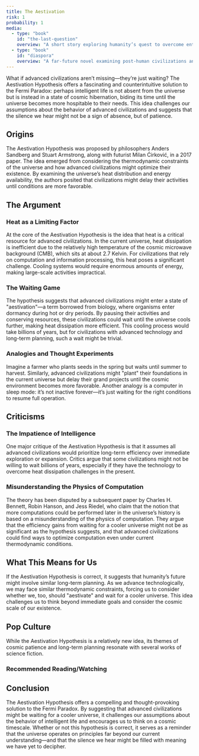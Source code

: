 ```yaml
---
title: The Aestivation
risk: 1
probability: 1
media:
  - type: "book"
    id: "the-last-question"
    overview: "A short story exploring humanity’s quest to overcome entropy, touching on themes related to the Aestivation Hypothesis."
  - type: "book"
    id: "diaspora"
    overview: "A far-future novel examining post-human civilizations and their strategies for enduring a changing universe."
---
```


<script>
  import MediaGrid from "$lib/components/media/media-grid.svelte";
  let { media } = $props();
</script>

What if advanced civilizations aren’t missing—they’re just waiting? The Aestivation Hypothesis offers a fascinating and counterintuitive solution to the Fermi Paradox: perhaps intelligent life is not absent from the universe but is instead in a state of cosmic hibernation, biding its time until the universe becomes more hospitable to their needs. This idea challenges our assumptions about the behavior of advanced civilizations and suggests that the silence we hear might not be a sign of absence, but of patience.

## Origins

The Aestivation Hypothesis was proposed by philosophers Anders Sandberg and Stuart Armstrong, along with futurist Milan Ćirković, in a 2017 paper. The idea emerged from considering the thermodynamic constraints of the universe and how advanced civilizations might optimize their existence. By examining the universe’s heat distribution and energy availability, the authors posited that civilizations might delay their activities until conditions are more favorable.

## The Argument

### Heat as a Limiting Factor

At the core of the Aestivation Hypothesis is the idea that heat is a critical resource for advanced civilizations. In the current universe, heat dissipation is inefficient due to the relatively high temperature of the cosmic microwave background (CMB), which sits at about 2.7 Kelvin. For civilizations that rely on computation and information processing, this heat poses a significant challenge. Cooling systems would require enormous amounts of energy, making large-scale activities impractical.

### The Waiting Game

The hypothesis suggests that advanced civilizations might enter a state of "aestivation"—a term borrowed from biology, where organisms enter dormancy during hot or dry periods. By pausing their activities and conserving resources, these civilizations could wait until the universe cools further, making heat dissipation more efficient. This cooling process would take billions of years, but for civilizations with advanced technology and long-term planning, such a wait might be trivial.

### Analogies and Thought Experiments

Imagine a farmer who plants seeds in the spring but waits until summer to harvest. Similarly, advanced civilizations might "plant" their foundations in the current universe but delay their grand projects until the cosmic environment becomes more favorable. Another analogy is a computer in sleep mode: it’s not inactive forever—it’s just waiting for the right conditions to resume full operation.

## Criticisms

### The Impatience of Intelligence

One major critique of the Aestivation Hypothesis is that it assumes all advanced civilizations would prioritize long-term efficiency over immediate exploration or expansion. Critics argue that some civilizations might not be willing to wait billions of years, especially if they have the technology to overcome heat dissipation challenges in the present.

### Misunderstanding the Physics of Computation

The theory has been disputed by a subsequent paper by Charles H. Bennett, Robin Hanson, and Jess Riedel, who claim that the notion that more computations could be performed later in the universe’s history is based on a misunderstanding of the physics of computation. They argue that the efficiency gains from waiting for a cooler universe might not be as significant as the hypothesis suggests, and that advanced civilizations could find ways to optimize computation even under current thermodynamic conditions.

## What This Means for Us

If the Aestivation Hypothesis is correct, it suggests that humanity’s future might involve similar long-term planning. As we advance technologically, we may face similar thermodynamic constraints, forcing us to consider whether we, too, should "aestivate" and wait for a cooler universe. This idea challenges us to think beyond immediate goals and consider the cosmic scale of our existence.

## Pop Culture

While the Aestivation Hypothesis is a relatively new idea, its themes of cosmic patience and long-term planning resonate with several works of science fiction.

### Recommended Reading/Watching

<MediaGrid media={media} />

## Conclusion

The Aestivation Hypothesis offers a compelling and thought-provoking solution to the Fermi Paradox. By suggesting that advanced civilizations might be waiting for a cooler universe, it challenges our assumptions about the behavior of intelligent life and encourages us to think on a cosmic timescale. Whether or not this hypothesis is correct, it serves as a reminder that the universe operates on principles far beyond our current understanding—and that the silence we hear might be filled with meaning we have yet to decipher.
